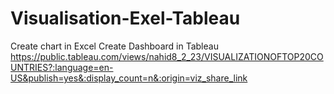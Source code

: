 # Visualisation-Exel-Tableau
Create chart in Excel
Create Dashboard in Tableau 
https://public.tableau.com/views/nahid8_2_23/VISUALIZATIONOFTOP20COUNTRIES?:language=en-US&publish=yes&:display_count=n&:origin=viz_share_link
